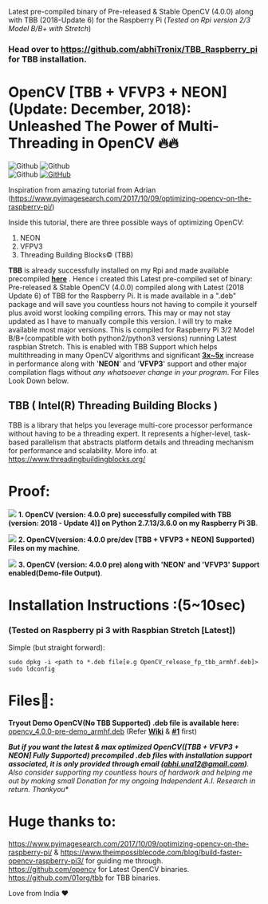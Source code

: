 Latest pre-compiled binary of Pre-released & Stable OpenCV (4.0.0) along with TBB (2018-Update 6) for the Raspberry Pi (*Tested on Rpi version 2/3 Model B/B+ with Stretch*)

### Head over to https://github.com/abhiTronix/TBB_Raspberry_pi for TBB installation.

# OpenCV [TBB + VFVP3 + NEON] (Update: December, 2018): **Unleashed The Power of Multi-Threading in OpenCV 🔥🔥**

![Github](https://img.shields.io/badge/OpenCV-Stable%20%20%7C%20Pre%20(4.0.0)-orange.svg?longCache=true&style=for-the-badge)   
![Github](https://img.shields.io/badge/TBB-2018%20Update%206-yellow.svg?longCache=true&style=for-the-badge)  
![Github](https://img.shields.io/badge/Platform-Raspberry%20Pi%202/3-blue.svg?longCache=true&style=for-the-badge)</t> [![GitHub](https://img.shields.io/badge/Raspberry%20Pi%20Zero/1-Not%20Tested-red.svg)](https://github.com/abhiTronix/raspberry-pi-cross-compilers) 


Inspiration from amazing tutorial from Adrian (https://www.pyimagesearch.com/2017/10/09/optimizing-opencv-on-the-raspberry-pi/)

Inside this tutorial, there are three possible ways of optimizing OpenCV:

1. NEON 
2. VFPV3 
3. Threading Building Blocks©️ (TBB)

**TBB** is already successfully installed on my Rpi and made available precompiled [**here**](https://github.com/abhiTronix/TBB_Raspberry_pi)
. Hence i created this Latest pre-compiled set of binary: Pre-released & Stable OpenCV (4.0.0) compiled along with Latest (2018 Update 6) of TBB for the Raspberry Pi. It is made available in a ".deb" package and will save you countless hours not having to compile it yourself plus avoid worst looking compiling errors. This may or may not stay updated as I have to manually compile this version. I will try to make available most major versions. This is compiled for Raspberry Pi 3/2 Model B/B+(compatible with both python2/python3 versions) running Latest raspbian Stretch. This is enabled with TBB Support which helps multithreading in many OpenCV algorithms and significant [**3x~5x**](https://www.theimpossiblecode.com/blog/build-faster-opencv-raspberry-pi3/) increase in performance along with '**NEON**' and '**VFVP3**' support and other major compilation flags without _any whatsoever change in your program_.
For Files Look Down below.


## TBB ( Intel(R) Threading Building Blocks )
TBB is a library that helps you leverage multi-core processor performance without having to be a threading expert. It represents a higher-level, task-based parallelism that abstracts platform details and threading mechanism for performance and scalability.
More info. at https://www.threadingbuildingblocks.org/

# Proof:
![](https://github.com/abhiTronix/OpenCV_Raspberry_pi_TBB/blob/master/Latest.gif)
**1. OpenCV (version: 4.0.0 pre) successfully compiled with TBB (version: 2018 - Update 4)] on Python 2.7.13/3.6.0 on my Raspberry Pi 3B**.


![](https://github.com/abhiTronix/OpenCV_Raspberry_pi_TBB/blob/master/Files.png)
**2. OpenCV(version: 4.0.0 pre/dev [TBB + VFVP3 + NEON] Supported) Files on my machine**.


![](https://github.com/abhiTronix/OpenCV_Raspberry_pi_TBB/blob/master/Screenshot.png)
**3. OpenCV (version: 4.0.0 pre) along with 'NEON' and 'VFVP3' Support enabled(Demo-file Output)**.

# Installation Instructions :(5~10sec)
### (Tested on Raspberry pi 3 with Raspbian Stretch [Latest])
Simple (but straight forward):
  ```
sudo dpkg -i <path to *.deb file[e.g OpenCV_release_fp_tbb_armhf.deb]>
sudo ldconfig
  ```
# Files📂:
**Tryout Demo OpenCV(No TBB Supported) .deb file is available here:** [opencv_4.0.0-pre-demo_armhf.deb](https://github.com/abhiTronix/OpenCV_Raspberry_pi_TBB/blob/master/opencv_4.0.0-pre-demo_armhf.deb) (Refer [**Wiki**](https://github.com/abhiTronix/OpenCV_Raspberry_pi_TBB/wiki/Installing-dependency-for-demo-file.#installing-required-dependenciesimportant) & [**#1**](https://github.com/abhiTronix/OpenCV_Raspberry_pi_TBB/issues/1#issue-391020295) first)   

***But if you want the latest & max optimized OpenCV([TBB + VFVP3 + NEON] Fully Supported) precompiled .deb files with installation support associated, it is only provided through email (*abhi.una12@gmail.com*)**. Also consider supporting my countless hours of hardwork and helping me out by making small *Donation for my ongoing Independent A.I. Research in return. Thankyou***

# Huge thanks to:
https://www.pyimagesearch.com/2017/10/09/optimizing-opencv-on-the-raspberry-pi/ & https://www.theimpossiblecode.com/blog/build-faster-opencv-raspberry-pi3/ for guiding me through.  
https://github.com/opencv for Latest OpenCV binaries.  
https://github.com/01org/tbb for TBB binaries.   

Love from India ❤️
